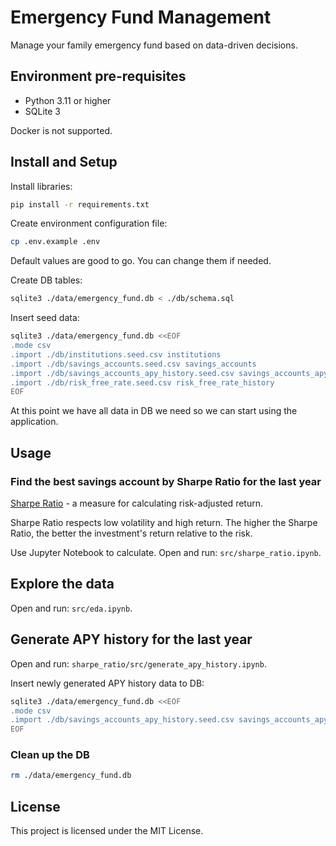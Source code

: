 # Emergency Fund Management

Manage your family emergency fund based on data-driven decisions.

## Environment pre-requisites

- Python 3.11 or higher
- SQLite 3

Docker is not supported.

## Install and Setup


Install libraries:
```bash
pip install -r requirements.txt
```

Create environment configuration file:
```bash
cp .env.example .env
```
Default values are good to go. You can change them if needed.

Create DB tables:
```bash
sqlite3 ./data/emergency_fund.db < ./db/schema.sql
```

Insert seed data:
```bash
sqlite3 ./data/emergency_fund.db <<EOF
.mode csv
.import ./db/institutions.seed.csv institutions
.import ./db/savings_accounts.seed.csv savings_accounts
.import ./db/savings_accounts_apy_history.seed.csv savings_accounts_apy_history
.import ./db/risk_free_rate.seed.csv risk_free_rate_history
EOF
```

At this point we have all data in DB we need so we can start using the application.

## Usage

### Find the best savings account by Sharpe Ratio for the last year

[Sharpe Ratio](https://www.investopedia.com/terms/s/sharperatio.asp) - a measure for calculating risk-adjusted return.

Sharpe Ratio respects low volatility and high return. The higher the Sharpe Ratio, the better the investment's return relative to the risk.

Use Jupyter Notebook to calculate. Open and run: `src/sharpe_ratio.ipynb`.

## Explore the data

Open and run: `src/eda.ipynb`.

## Generate APY history for the last year

Open and run: `sharpe_ratio/src/generate_apy_history.ipynb`.

Insert newly generated APY history data to DB:
```bash
sqlite3 ./data/emergency_fund.db <<EOF
.mode csv
.import ./db/savings_accounts_apy_history.seed.csv savings_accounts_apy_history
EOF
```

### Clean up the DB

```bash
rm ./data/emergency_fund.db
```

## License

This project is licensed under the MIT License.
